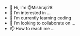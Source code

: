 - 👋 Hi, I’m @Mishraji28
- 👀 I’m interested in ...
- 🌱 I’m currently learning coding 
- 💞️ I’m looking to collaborate on ...
- 📫 How to reach me ...

<!---
Mishraji28/Mishraji28 is a ✨ special ✨ repository because its `README.md` (this file) appears on your GitHub profile.
You can click the Preview link to take a look at your changes.
--->

